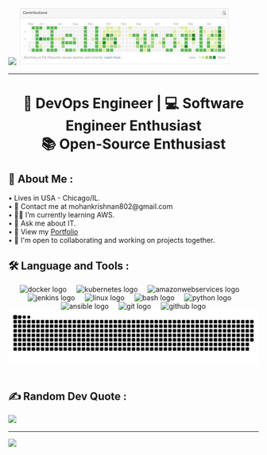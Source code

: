 <img src="https://capsule-render.vercel.app/api?type=waving&height=100&color=ffff" />
<img src="./assets/Mohan-github-ban.jpg" alt="Mohan Venkata Krishna Namburi"></img> <hr>

<h1 align="center"> 🚀 DevOps Engineer  |  💻 Software Engineer Enthusiast  <br>
  📚 Open-Source Enthusiast</h1>

<h2> 💫 About Me : </h2>
  • Lives in USA - Chicago/IL.<br>
  • 📧 Contact me at mohankrishnan802@gmail.com<br>
  • 👨‍💻 I’m currently learning AWS. <br>
  • 💬 Ask me about IT. <br>
  • 🧿 View my <a href="https://mohankrishnanamburi.netlify.app/" target="_blank">Portfolio</a><br>
  • 🤝 I'm open to collaborating and working on projects together.
<br>

<h2 align="left">🛠 Language and Tools :</h2>

<div align="center">
  <img src="https://skillicons.dev/icons?i=docker" height="40" alt="docker logo"  />
  <img width="12" />
  <img src="https://skillicons.dev/icons?i=kubernetes" height="40" alt="kubernetes logo"  />
  <img width="12" />
  <img src="https://skillicons.dev/icons?i=aws" height="40" alt="amazonwebservices logo"  />
  <img width="12" />
  <img src="https://skillicons.dev/icons?i=jenkins" height="40" alt="jenkins logo"  />
  <img width="12" />
  <img src="https://skillicons.dev/icons?i=linux" height="40" alt="linux logo"  />
  <img width="12" />
  <img src="https://skillicons.dev/icons?i=bash" height="40" alt="bash logo"  />
  <img width="12" />
  <img src="https://skillicons.dev/icons?i=py" height="40" alt="python logo"  />
  <img width="12" />
  <img src="https://skillicons.dev/icons?i=ansible" height="40" alt="ansible logo"  />
  <img width="12" />
  <img src="https://skillicons.dev/icons?i=git" height="40" alt="git logo"  />
  <img width="12" />
  <img src="https://skillicons.dev/icons?i=github" height="40" alt="github logo"  /> <br>

  <img src="https://raw.githubusercontent.com/sai127001/sai127001/output/snake.svg" alt="Snake animation" />
</div>

<br>


<h2 align="left"> ✍️ Random Dev Quote :</h2>

![](https://quotes-github-readme.vercel.app/api?type=horizontal&theme=dark)

---


<img src="https://capsule-render.vercel.app/api?type=waving&height=100&color=ffff&section=footer" />
